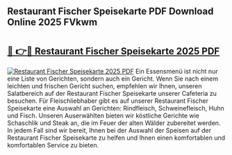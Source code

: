 ## Restaurant Fischer Speisekarte PDF Download Online 2025 FVkwm

# <h2><a href="http://gc8z8o4.nevu.top/?p=Restaurant+Fischer+Speisekarte">🔗 👉🔴 Restaurant Fischer Speisekarte 2025 PDF</a></h2>

[![Restaurant Fischer Speisekarte 2025 PDF](https://i.imgur.com/dBaPXMq.png)](http://gc8z8o4.nevu.top/?p=Restaurant+Fischer+Speisekarte)
Ein Essensmenü ist nicht nur eine Liste von Gerichten, sondern auch ein Gericht. Wenn Sie nach einem leichten und frischen Gericht suchen, empfehlen wir Ihnen, unseren Salatbereich auf der Restaurant Fischer Speisekarte unserer Cafeteria zu besuchen. Für Fleischliebhaber gibt es auf unserer Restaurant Fischer Speisekarte eine Auswahl an Gerichten: Rindfleisch, Schweinefleisch, Huhn und Fisch. Unseren Auserwählten bieten wir köstliche Gerichte wie Schaschlik und Steak an, die im Feuer der alten Wälder zubereitet werden. In jedem Fall sind wir bereit, Ihnen bei der Auswahl der Speisen auf der Restaurant Fischer Speisekarte zu helfen und Ihnen einen komfortablen und komfortablen Service zu bieten.

